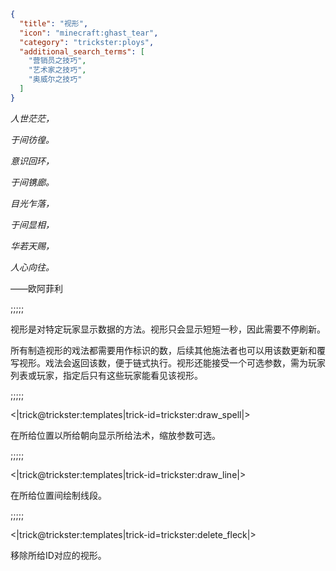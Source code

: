 ```json
{
  "title": "视形",
  "icon": "minecraft:ghast_tear",
  "category": "trickster:ploys",
  "additional_search_terms": [
    "营销员之技巧",
    "艺术家之技巧",
    "奥威尔之技巧"
  ]
}
```

*人世茫茫，*

*于间彷徨。*


*意识回环，*

*于间镌廊。*


*目光乍落，*

*于间显相，*


*华若天赐，*

*人心向往。*


——欧阿菲利

;;;;;

视形是对特定玩家显示数据的方法。视形只会显示短短一秒，因此需要不停刷新。


所有制造视形的戏法都需要用作标识的数，后续其他施法者也可以用该数更新和覆写视形。戏法会返回该数，便于链式执行。视形还能接受一个可选参数，需为玩家列表或玩家，指定后只有这些玩家能看见该视形。

;;;;;

<|trick@trickster:templates|trick-id=trickster:draw_spell|>

在所给位置以所给朝向显示所给法术，缩放参数可选。

;;;;;

<|trick@trickster:templates|trick-id=trickster:draw_line|>

在所给位置间绘制线段。

;;;;;

<|trick@trickster:templates|trick-id=trickster:delete_fleck|>

移除所给ID对应的视形。
